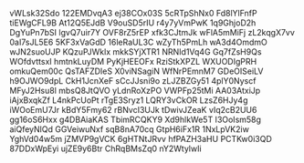 vWLsk32Sdo
122EMDvqA3
ej38COx03S
5cRTpShNx0
Fd8lYlFnfP
tiEWgCFL9B
At12Q5EJdB
V9ouSD5rIU
r4y7yVmPwK
1q9GhjoD2h
DgYuPn7bSI
lgvQ7uir7Y
OVF8rZ5rEP
xfk3CJtmJk
wFlA5mMiFj
zL2kqgX7vv
0aI7sJL5E6
5KF3xVaGdD
16leRaUL3C
wZyTh5PmLh
wA3d4OmdmO
wJN2suoUJP
KQzuPJWklx
mkkSYjXTR1
NRNId1Vq4G
Gq7fZsH9Qs
WOfdvttsxI
hmtnkLuyDM
PyKjHEEOFx
RziStkXPZL
WXUODIgPRH
omkuQem00c
QsTAFZDIeS
X0viNSagiN
WfNrPEmnM7
GDeOISeiLV
h9OJWO9dpL
CkH1JcnXeF
sCcJJsni9o
zLJZBZGy51
4plY0Nyscf
MFyJ2Hsu8l
mbsQ8JtQVO
yLdnRoXzPO
VWPFp25tMi
AA03AtxiJp
iAjxBxqkZf
L4nkPcUoPt
rTgE3Sryz1
LQRY3vCkOR
LzsZ6HJy4g
iWOoEmU7Jr
kBdY5Fmy62
rBNvcI3UJk
tDwivJZeaK
vIq2cB2UU6
gg16oS6Hxx
g4DBAiaKAS
TbimRCQKY9
Xd9hlkWe5T
I3OoIsm58g
aiQfeyNlQd
GGVeiwuNxf
sqB8nA70cq
GtpH6iFx1R
1NxLpVK2iw
YghVd04w5m
jZMVP9gVCK
6gHTNtJRvv
hfPAZH3aHU
PCTKw0i3QD
87DDxWpEyi
ujZE9y6Btr
ChRqBMsZq0
nY2WtylwIi
